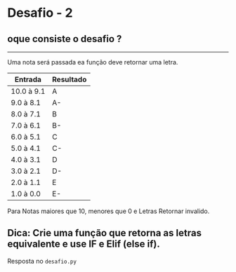 # Desafio - 2

## oque consiste o desafio ? 
--- 
Uma nota será passada ea função deve retornar uma letra. 


Entrada     | Resultado
------------|----------------
10.0 à 9.1  |   A
9.0  à 8.1  |   A-
8.0  à 7.1  |   B
7.0  à 6.1  |   B-
6.0  à 5.1  |   C
5.0  à 4.1  |   C-
4.0  à 3.1  |   D
3.0  à 2.1  |   D-
2.0  à 1.1  |   E
1.0  à 0.0  |   E-

Para Notas maiores que 10, menores que 0 e Letras Retornar invalido.

## Dica: Crie uma função que retorna as letras equivalente e use IF e Elif (else if).
Resposta no ```desafio.py```


